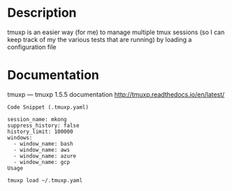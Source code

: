 # Description

tmuxp is an easier way (for me) to manage multiple tmux sessions (so I can keep track of my the various tests that are running) by loading a configuration file

# Documentation

tmuxp — tmuxp 1.5.5 documentation
http://tmuxp.readthedocs.io/en/latest/

```
Code Snippet (.tmuxp.yaml)

session_name: mkong
suppress_history: false
history_limit: 100000
windows:
  - window_name: bash
  - window_name: aws
  - window_name: azure
  - window_name: gcp
Usage

tmuxp load ~/.tmuxp.yaml
```
